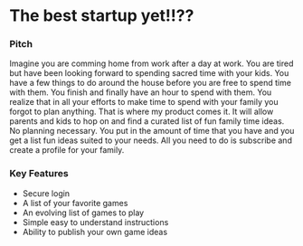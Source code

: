 # The best startup yet!!??

### Pitch
<p> Imagine you are comming home from work after a day at work. You are tired but have been looking forward to spending sacred time with your kids. You have a few things to do around the house before you are free to spend time with them. You finish and finally have an hour to spend with them. You realize that in all your efforts to make time to spend with your family you forgot to plan anything. That is where my product comes it. It will allow parents and kids to hop on and find a curated list of fun family time ideas. No planning necessary. You put in the amount of time that you have and you get a list fun ideas suited to your needs. All you need to do is subscribe and create a profile for your family. </p>

### Key Features
* Secure login
* A list of your favorite games
* An evolving list of games to play
* Simple easy to understand instructions
* Ability to publish your own game ideas
